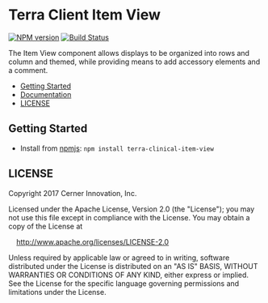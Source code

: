 # Terra Client Item View


[![NPM version](http://img.shields.io/npm/v/terra-clinical-item-view.svg)](https://www.npmjs.org/package/terra-clinical-item-view)
[![Build Status](https://travis-ci.org/cerner/terra-clinical.svg?branch=master)](https://travis-ci.org/cerner/terra-clinical)

The Item View component allows displays to be organized into rows and column and themed, while providing means to add accessory elements and a comment.

- [Getting Started](#getting-started)
- [Documentation](https://github.com/cerner/terra-clinical/tree/master/packages/terra-clinical-item-view/docs)
- [LICENSE](#license)

## Getting Started

- Install from [npmjs](https://www.npmjs.com): `npm install terra-clinical-item-view`

## LICENSE

Copyright 2017 Cerner Innovation, Inc.

Licensed under the Apache License, Version 2.0 (the "License"); you may not use this file except in compliance with the License. You may obtain a copy of the License at

&nbsp;&nbsp;&nbsp;&nbsp;http://www.apache.org/licenses/LICENSE-2.0

Unless required by applicable law or agreed to in writing, software distributed under the License is distributed on an "AS IS" BASIS, WITHOUT WARRANTIES OR CONDITIONS OF ANY KIND, either express or implied. See the License for the specific language governing permissions and limitations under the License.
